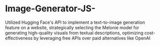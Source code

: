 # Image-Generator-JS-
Utilized Hugging Face's API to implement a text-to-image generation feature on a website, strategically selecting the Melonie model for generating high-quality visuals from textual descriptions, optimizing cost-effectiveness by leveraging free APIs over paid alternatives like OpenAI
